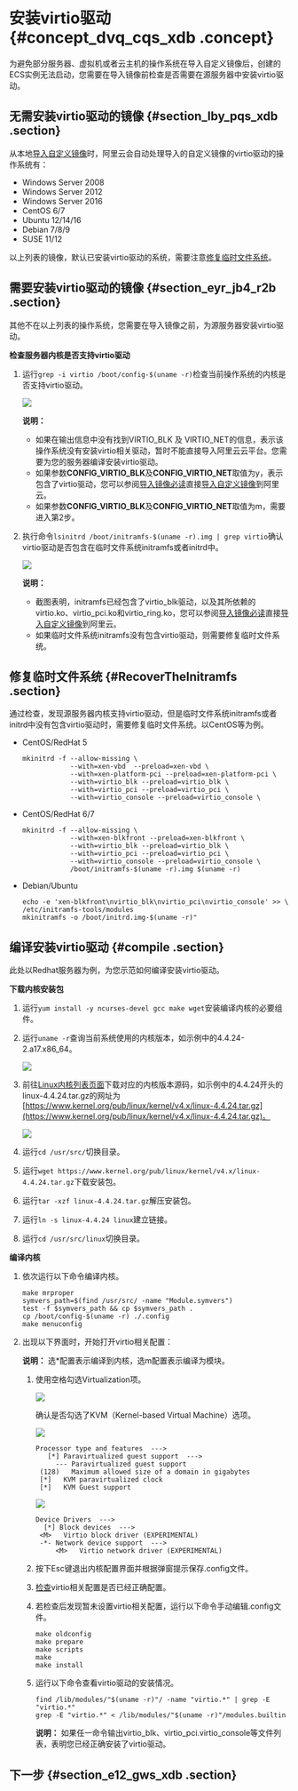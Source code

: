 # 安装virtio驱动 {#concept_dvq_cqs_xdb .concept}

为避免部分服务器、虚拟机或者云主机的操作系统在导入自定义镜像后，创建的ECS实例无法启动，您需要在导入镜像前检查是否需要在源服务器中安装virtio驱动。

## 无需安装virtio驱动的镜像 {#section_lby_pqs_xdb .section}

从本地[导入自定义镜像](intl.zh-CN/用户指南/镜像/导入镜像/导入自定义镜像.md#)时，阿里云会自动处理导入的自定义镜像的virtio驱动的操作系统有：

-   Windows Server 2008
-   Windows Server 2012
-   Windows Server 2016
-   CentOS 6/7
-   Ubuntu 12/14/16
-   Debian 7/8/9
-   SUSE 11/12

以上列表的镜像，默认已安装virtio驱动的系统，需要注意[修复临时文件系统](#RecoverTheInitramfs)。

## 需要安装virtio驱动的镜像 {#section_eyr_jb4_r2b .section}

其他不在以上列表的操作系统，您需要在导入镜像之前，为源服务器安装virtio驱动。

**检查服务器内核是否支持virtio驱动**

1.  运行`grep -i virtio /boot/config-$(uname -r)`检查当前操作系统的内核是否支持virtio驱动。

    ![](http://static-aliyun-doc.oss-cn-hangzhou.aliyuncs.com/assets/img/9707/15381326364632_zh-CN.png)

    **说明：** 

    -   如果在输出信息中没有找到VIRTIO\_BLK 及 VIRTIO\_NET的信息，表示该操作系统没有安装virtio相关驱动，暂时不能直接导入阿里云云平台。您需要为您的服务器编译安装virtio驱动。
    -   如果参数**CONFIG\_VIRTIO\_BLK**及**CONFIG\_VIRTIO\_NET**取值为y，表示包含了virtio驱动，您可以参阅[导入镜像必读](intl.zh-CN/用户指南/镜像/导入镜像/导入镜像必读.md#)直接[导入自定义镜像](intl.zh-CN/用户指南/镜像/导入镜像/导入自定义镜像.md#)到阿里云。
    -   如果参数**CONFIG\_VIRTIO\_BLK**及**CONFIG\_VIRTIO\_NET**取值为m，需要进入第2步。
2.  执行命令`lsinitrd /boot/initramfs-$(uname -r).img | grep virtio`确认virtio驱动是否包含在临时文件系统initramfs或者initrd中。

    ![](http://static-aliyun-doc.oss-cn-hangzhou.aliyuncs.com/assets/img/9707/15381326364633_zh-CN.png)

    **说明：** 

    -   截图表明，initramfs已经包含了virtio\_blk驱动，以及其所依赖的virtio.ko、virtio\_pci.ko和virtio\_ring.ko，您可以参阅[导入镜像必读](intl.zh-CN/用户指南/镜像/导入镜像/导入镜像必读.md#)直接[导入自定义镜像](intl.zh-CN/用户指南/镜像/导入镜像/导入自定义镜像.md#)到阿里云。
    -   如果临时文件系统initramfs没有包含virtio驱动，则需要修复临时文件系统。

## 修复临时文件系统 {#RecoverTheInitramfs .section}

通过检查，发现源服务器内核支持virtio驱动，但是临时文件系统initramfs或者initrd中没有包含virtio驱动时，需要修复临时文件系统。以CentOS等为例。

-   CentOS/RedHat 5

    ```
    mkinitrd -f --allow-missing \
                --with=xen-vbd  --preload=xen-vbd \
                --with=xen-platform-pci --preload=xen-platform-pci \
                --with=virtio_blk --preload=virtio_blk \
                --with=virtio_pci --preload=virtio_pci \
                --with=virtio_console --preload=virtio_console \
    ```

-   CentOS/RedHat 6/7

    ```
    mkinitrd -f --allow-missing \
                --with=xen-blkfront --preload=xen-blkfront \
                --with=virtio_blk --preload=virtio_blk \
                --with=virtio_pci --preload=virtio_pci \
                --with=virtio_console --preload=virtio_console \
                /boot/initramfs-$(uname -r).img $(uname -r)
    ```

-   Debian/Ubuntu

    ```
    echo -e 'xen-blkfront\nvirtio_blk\nvirtio_pci\nvirtio_console' >> \
    /etc/initramfs-tools/modules
    mkinitramfs -o /boot/initrd.img-$(uname -r)"
    ```


## 编译安装virtio驱动 {#compile .section}

此处以Redhat服务器为例，为您示范如何编译安装virtio驱动。

**下载内核安装包**

1.  运行`yum install -y ncurses-devel gcc make wget`安装编译内核的必要组件。
2.  运行`uname -r`查询当前系统使用的内核版本，如示例中的4.4.24-2.a17.x86\_64。

    ![](http://static-aliyun-doc.oss-cn-hangzhou.aliyuncs.com/assets/img/9707/15381326364634_zh-CN.png)

3.  前往[Linux内核列表页面](https://www.kernel.org/pub/linux/kernel/)下载对应的内核版本源码，如示例中的4.4.24开头的linux-4.4.24.tar.gz的网址为[https://www.kernel.org/pub/linux/kernel/v4.x/linux-4.4.24.tar.gz](https://www.kernel.org/pub/linux/kernel/v4.x/linux-4.4.24.tar.gz)。

    ![](http://static-aliyun-doc.oss-cn-hangzhou.aliyuncs.com/assets/img/9707/15381326374638_zh-CN.png)

4.  运行`cd /usr/src/`切换目录。
5.  运行`wget https://www.kernel.org/pub/linux/kernel/v4.x/linux-4.4.24.tar.gz`下载安装包。
6.  运行`tar -xzf linux-4.4.24.tar.gz`解压安装包。
7.  运行`ln -s linux-4.4.24 linux`建立链接。
8.  运行`cd /usr/src/linux`切换目录。

**编译内核**

1.  依次运行以下命令编译内核。

    ```
    make mrproper
    symvers_path=$(find /usr/src/ -name "Module.symvers")
    test -f $symvers_path && cp $symvers_path .
    cp /boot/config-$(uname -r) ./.config
    make menuconfig
    ```

2.  出现以下界面时，开始打开virtio相关配置：

    **说明：** 选\*配置表示编译到内核，选m配置表示编译为模块。

    1.  使用空格勾选Virtualization项。

        ![](http://static-aliyun-doc.oss-cn-hangzhou.aliyuncs.com/assets/img/9707/15381326374639_zh-CN.png)

        确认是否勾选了KVM（Kernel-based Virtual Machine）选项。

        ![](http://static-aliyun-doc.oss-cn-hangzhou.aliyuncs.com/assets/img/9707/15381326374640_zh-CN.png)

        ```
        Processor type and features  --->
           [*] Paravirtualized guest support  --->
             --- Paravirtualized guest support
         (128)   Maximum allowed size of a domain in gigabytes
         [*]   KVM paravirtualized clock
         [*]   KVM Guest support
        ```

        ![](http://static-aliyun-doc.oss-cn-hangzhou.aliyuncs.com/assets/img/9707/15381326374641_zh-CN.png)

        ```
        Device Drivers  --->
          [*] Block devices  --->
         <M>   Virtio block driver (EXPERIMENTAL)
         -*- Network device support  --->
             <M>   Virtio network driver (EXPERIMENTAL)
        ```

    2.  按下Esc键退出内核配置界面并根据弹窗提示保存.config文件。
    3.  [检查](#Check)virtio相关配置是否已经正确配置。
    4.  若检查后发现暂未设置virtio相关配置，运行以下命令手动编辑.config文件。

        ```
        make oldconfig
        make prepare
        make scripts
        make
        make install
        ```

    5.  运行以下命令查看virtio驱动的安装情况。

        ```
        find /lib/modules/"$(uname -r)"/ -name "virtio.*" | grep -E "virtio.*"
        grep -E "virtio.*" < /lib/modules/"$(uname -r)"/modules.builtin
        ```

        **说明：** 如果任一命令输出virtio\_blk、virtio\_pci.virtio\_console等文件列表，表明您已经正确安装了virtio驱动。


## 下一步 {#section_e12_gws_xdb .section}

